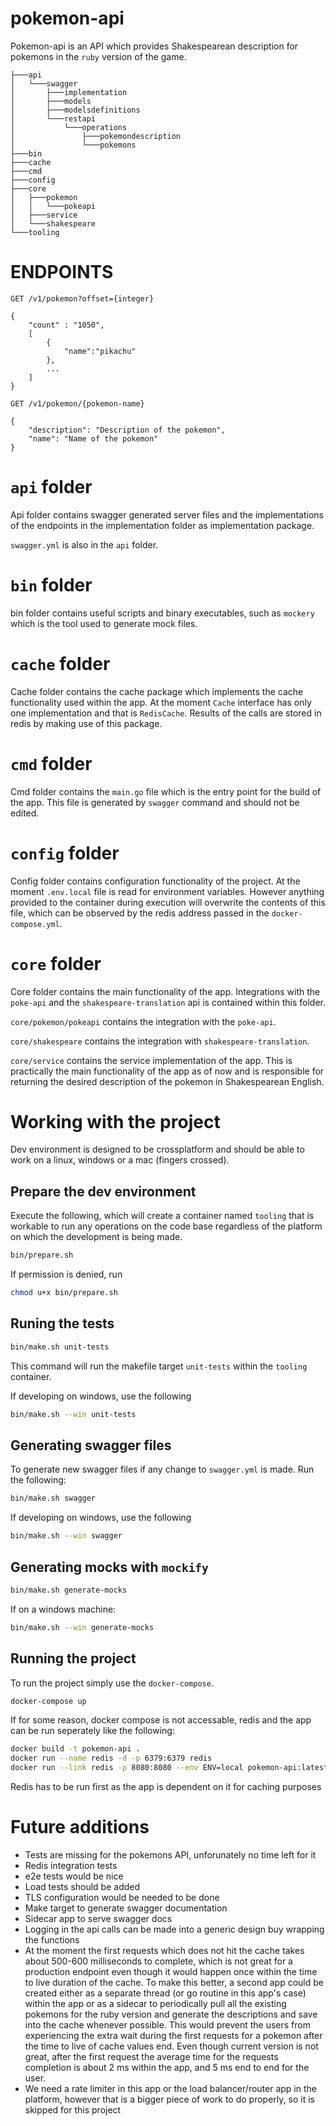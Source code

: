 # pokemon-api

Pokemon-api is an API which provides Shakespearean description for pokemons in the `ruby` version of the game.

```
├───api
│   └───swagger
│       ├───implementation
│       ├───models
│       ├───modelsdefinitions
│       └───restapi
│           └───operations
│               ├───pokemondescription
│               └───pokemons
├───bin
├───cache
├───cmd
├───config
├───core
│   ├───pokemon
│   │   └───pokeapi
│   ├───service
│   └───shakespeare
└───tooling
```

# ENDPOINTS

```
GET /v1/pokemon?offset={integer}

{
    "count" : "1050",
    [
        {
            "name":"pikachu"
        },
        ...
    ]
}
```


```
GET /v1/pokemon/{pokemon-name}

{
    "description": "Description of the pokemon",
    "name": "Name of the pokemon"
}
```


# `api` folder
Api folder contains swagger generated server files and the implementations of the endpoints in the implementation folder as implementation package.

`swagger.yml` is also in the `api` folder. 

# `bin` folder
bin folder contains useful scripts and binary executables, such as `mockery` which is the tool used to generate mock files.

# `cache` folder
Cache folder contains the cache package which implements the cache functionality used within the app. At the moment `Cache` interface has only one implementation and that is `RedisCache`. Results of the calls are stored in redis by making use of this package.

# `cmd` folder
Cmd folder contains the `main.go` file which is the entry point for the build of the app. This file is generated by `swagger` command and should not be edited.

# `config` folder
Config folder contains configuration functionality of the project. At the moment 
`.env.local` file is read for environment variables. However anything provided to the container during execution will overwrite the contents of this file, which can be observed by the redis address passed in the `docker-compose.yml`. 

# `core` folder
Core folder contains the main functionality of the app. Integrations with the `poke-api` and the `shakespeare-translation` api is contained within this folder.

`core/pokemon/pokeapi` contains the integration with the `poke-api`.

`core/shakespeare` contains the integration with `shakespeare-translation`.

`core/service` contains the service implementation of the app. This is practically the main functionality of the app as of now and is responsible for returning the desired description of the pokemon in Shakespearean English.


# Working with the project
Dev environment is designed to be crossplatform and should be able to work on a linux, windows or a mac (fingers crossed).

## Prepare the dev environment

Execute the following, which will create a container named `tooling` that is workable to run any operations on the code base regardless of the platform on which the development is being made.

```bash
bin/prepare.sh
```
If permission is denied, run

```bash
chmod u+x bin/prepare.sh
```

## Runing the tests

```bash
bin/make.sh unit-tests
```
This command will run the makefile target `unit-tests` within the `tooling` container.

If developing on windows, use the following

```bash
bin/make.sh --win unit-tests
```

## Generating swagger files
To generate new swagger files if any change to `swagger.yml` is made. Run the following:

```bash
bin/make.sh swagger
```
If developing on windows, use the following

```bash
bin/make.sh --win swagger
```

## Generating mocks with `mockify`
```bash
bin/make.sh generate-mocks
```

If on a windows machine:
```bash
bin/make.sh --win generate-mocks
```


## Running the project
To run the project simply use the `docker-compose`.

```bash
docker-compose up
```

If for some reason, docker compose is not accessable, redis and the app can be run seperately like the following:

```bash
docker build -t pokemon-api .
docker run --name redis -d -p 6379:6379 redis
docker run --link redis -p 8080:8080 --env ENV=local pokemon-api:latest
```

Redis has to be run first as the app is dependent on it for caching purposes


# Future additions
- Tests are missing for the pokemons API, unforunately no time left for it
- Redis integration tests
- e2e tests would be nice
- Load tests should be added
- TLS configuration would be needed to be done
- Make target to generate swagger documentation
- Sidecar app to serve swagger docs
- Logging in the api calls can be made into a generic design buy wrapping the functions
- At the moment the first requests which does not hit the cache takes about 500-600 milliseconds to complete, which is not great for a production endpoint
even though it would happen once within the time to live duration of the cache. To make this better, a second app could be created either as a separate thread
(or go routine in this app's case) within the app or as a sidecar to periodically pull all the existing pokemons for the ruby version and generate the descriptions and save into 
the cache whenever possible. This would prevent the users from experiencing the extra wait during the first requests for a pokemon after the time to live of cache values end.
Even though current version is not great, after the first request the average time for the requests completion is about 2 ms within the app, and 5 ms end to end for the user.
- We need a rate limiter in this app or the load balancer/router app in the platform, however that is a bigger piece of work to do properly, so it is skipped for this project
